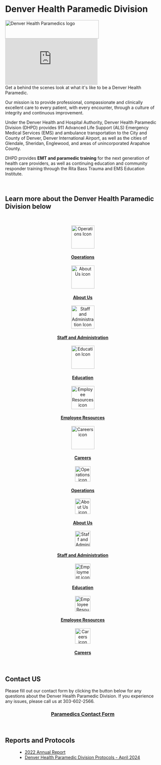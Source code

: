 
<h1>Denver Health Paramedic Division</h1>
<!-- Paramedics Logo !-->
<img src="https://www.denverhealth.org/-/media/images/logos/paramedics/dh-paramedics-main-threecolor" alt="Denver Health Paramedics logo" style="width: 304px; height: 60px;" />

<!-- Paramedics video with caption and text wrap !-->
<div class="video-snippet right">
<div class="video-wr ">                                                <iframe title="Paramedics Brand Video" src="https://www.youtube.com/embed/jsmEling1E8?modestbranding=1&amp;autohide=1&amp;showinfo=0&amp;controls=0" id="Paramedics Brand Video" frameborder="0"></iframe>                                            </div>
<div class="caption">Get a behind the scenes look at what it's like to be a Denver Health Paramedic.</div>
</div>

<!-- Intro copy !-->
<p>Our mission is to provide professional, compassionate and clinically excellent care to every patient, with every encounter, through a culture of integrity and continuous improvement.</p>

<p>Under the Denver Health and Hospital Authority, Denver Health Paramedic Division (DHPD) provides 911 Advanced Life Support (ALS) Emergency Medical Services (EMS) and ambulance transportation to the City and County of Denver, Denver International Airport, as well as the cities of Glendale, Sheridan, Englewood, and areas of unincorporated Arapahoe County.</p>

<p>DHPD provides <strong>EMT and paramedic training</strong> for the next generation of health care providers, as well as continuing education and community responder training through the Rita Bass Trauma and EMS Education Institute.</p>

<p>&nbsp;</p>

<!-- Paramedic icons - Desktop !-->
<h2>Learn more about the Denver Health Paramedic Division below</h2>
<p>&nbsp;</p>

<!-- Row 1 - Desktop !-->
<div class="row hidden-xs hidden-sm">
<div class="col-md-4 col-lg-4" style="text-align: center;">
	
<a rel="noopener noreferrer" href="/paramedics/paramedic-operations" target="_blank">
	
<img alt="Operations Icon" src="https://www.denverhealth.org/-/media/images/logos/paramedics/dmk2311-96-dhpdwebicons-06-operations-75x75" style="height: 75px; width: 75px;" /></a>
	
<h4><a rel="noopener noreferrer" href="/paramedics/paramedic-operations" target="_blank"><span style="text-decoration: underline;">Operations</span></a></h4>
</div>
	
	
<div class="col-md-4 col-lg-4" style="text-align: center;">
<a href="/paramedics/frequently-asked-questions" target="_blank" id="Paramedics - FAQs">
	
<img src="https://www.denverhealth.org/-/media/images/logos/paramedics/dmk2311-96-dhpdwebicons-01-about-us-75x75" alt="About Us icon" style="height: 75px; width: 75px;" /><br />
</a>
	
<h4><a href="/paramedics/frequently-asked-questions" target="_blank" id="Paramedics - FAQs"><span style="text-decoration: underline;">About Us</span></a></h4>
</div>
	
	
<div class="col-md-4 col-lg-4" style="text-align: center;">
	
<a href="/paramedics/paramedic-leadership" target="_blank">
	
<img alt="Staff and Administration Icon" src="https://www.denverhealth.org/-/media/images/logos/paramedics/dmk2311-96-dhpdwebicons-02-staff-75x75" style="height: 75px; width: 75px;" /><br /></a>
	
<h4><a href="/paramedics/paramedic-leadership" target="_blank"><span style="text-decoration: underline;">Staff and Administration</span></a></h4>
</div>
</div>


<!-- Row 2 - Desktop !-->
<div class="row hidden-xs hidden-sm">
<div class="col-md-4 col-lg-4" style="text-align: center;"><a rel="noopener noreferrer" href="/paramedics/ems-education" target="_blank"><img alt="Education Icon" src="https://www.denverhealth.org/-/media/images/logos/paramedics/dmk2311-96-dhpdwebicons-12-education-75x75" style="height: 75px; width: 75px;" />
</a>
<h4><a rel="noopener noreferrer" href="/paramedics/ems-education" target="_blank"><span style="text-decoration: underline;">Education</span></a></h4>
</div>
<div class="col-md-4 col-lg-4" style="text-align: center;"><a rel="noopener noreferrer" href="https://denverhealthparamedics.org/m/login?r=%2Femployee-resources" target="_blank"><img alt="Employee Resources icon" src="https://www.denverhealth.org/-/media/images/logos/paramedics/dmk2311-96-dhpdwebicons-11-resources-75x75" style="height: 75px; width: 75px;" />
</a>
<h4><a rel="noopener noreferrer" href="https://denverhealthparamedics.org/m/login?r=%2Femployee-resources" target="_blank"><span style="text-decoration: underline;">Employee Resources</span></a></h4>
</div>
<div class="col-md-4 col-lg-4" style="text-align: center;"><a rel="noopener noreferrer" href="https://www.denverhealth.org/for-professionals/careers/paramedic-recruitment" target="_blank" id="Paramedics careers icon"><img alt="Careers icon" src="https://www.denverhealth.org/-/media/images/logos/paramedics/dmk2311-96-dhpdwebicons-03-careers-75x75" style="height: 75px; width: 75px;" />
</a>
<h4><a rel="noopener noreferrer" href="https://www.denverhealth.org/for-professionals/careers/paramedic-recruitment" target="_blank" id="Paramedics careers icon"><span style="text-decoration: underline;">Careers</span></a></h4>
</div>
</div>
<span style="text-decoration: underline;">
</span>


<!-- Paramedic icons - Mobile !-->
<!-- Row 1 - Mobile !-->
<div class="row hidden-md hidden-lg">
<div class="col-xs-12 col-sm-12" style="text-align: center;"><a href="/paramedics/paramedic-operations" target="_blank"><img src="https://www.denverhealth.org/-/media/images/logos/paramedics/dmk2311-96-dhpdwebicons-06-operations-75x75" alt="Operations icon (mobile)" style="height: 50px; width: 50px;" /><br />
</a>
<h4><a href="/paramedics/paramedic-operations" target="_blank"><span style="text-decoration: underline;">Operations</span></a></h4>
</div>
<div class="col-xs-12 col-sm-12" style="text-align: center;"><a href="/paramedics/frequently-asked-questions" target="_blank" id="Paramedics - FAQs"><img src="https://www.denverhealth.org/-/media/images/logos/paramedics/dmk2311-96-dhpdwebicons-01-about-us-75x75" alt="About Us icon" style="height: 50px; width: 50px;" /><br />
</a>
<a href="/paramedics/frequently-asked-questions" target="_blank" id="Paramedics - FAQs"><span style="text-decoration: underline;"></span></a>
<h4><a href="/paramedics/frequently-asked-questions" target="_blank" id="Paramedics - FAQs"><span style="text-decoration: underline;">About Us</span></a></h4>
</div>
<div class="col-xs-12 col-sm-12" style="text-align: center;"><a href="/paramedics/paramedic-leadership" target="_blank"><img alt="Staff and Administration icon (mobile)" src="https://www.denverhealth.org/-/media/images/logos/paramedics/dmk2311-96-dhpdwebicons-02-staff-75x75" style="height: 50px; width: 50px;" /><br />
</a>
<h4><a href="/paramedics/paramedic-leadership" target="_blank"><span style="text-decoration: underline;">Staff and Administration</span></a></h4>
</div>
<div class="col-xs-12 col-sm-12" style="text-align: center;"><a rel="noopener noreferrer" href="/paramedics/ems-education" target="_blank"><img alt="Employment icon (mobile)" src="https://www.denverhealth.org/-/media/images/logos/paramedics/dmk2311-96-dhpdwebicons-12-education-75x75" style="height: 50px; width: 50px;" />
</a>
<h4><a rel="noopener noreferrer" href="/paramedics/ems-education" target="_blank"><span style="text-decoration: underline;">Education</span></a></h4>
</div>
<div class="col-xs-12 col-sm-12" style="text-align: center;"><a href="https://denverhealthparamedics.org/m/login?r=%2Femployee-resources" target="_blank"><img src="https://www.denverhealth.org/-/media/images/logos/paramedics/dmk2311-96-dhpdwebicons-11-resources-75x75" alt="Employee Resources icon (mobile)" style="height: 50px; width: 50px;" /><br />
</a>
<h4><a rel="noopener noreferrer" href="https://denverhealthparamedics.org/m/login?r=%2Femployee-resources" target="_blank"><span style="text-decoration: underline;">Employee Resources</span></a></h4>
</div>
<div class="col-xs-12 col-sm-12" style="text-align: center;"><a href="https://www.denverhealth.org/for-professionals/careers/paramedic-recruitment" target="_blank" id="Paramedics careers icon"><img src="https://www.denverhealth.org/-/media/images/logos/paramedics/dmk2311-96-dhpdwebicons-03-careers-75x75" alt="Careers icon (mobile)" style="height: 50px; width: 50px;" /><br />
</a>
<h4><a rel="noopener noreferrer" href="https://www.denverhealth.org/for-professionals/careers/paramedic-recruitment" target="_blank" id="Paramedics careers icon"><span style="text-decoration: underline;">Careers</span></a></h4>
</div>
</div>

<p>&nbsp;</p>

<h2><strong>Contact US</strong></h2>
<p>Please fill out our contact form by clicking the button below for any questions about the Denver Health Paramedic Division. If you experience any issues, please call us at 303-602-2566.</p>

<!-- Contact form button !-->
<h3 style="text-align: center;"><a rel="noopener noreferrer" href="https://form.jotform.com/233626442225149" target="_blank" id="Paramedics Contact Form"><span class="blue-btn">Paramedics Contact Form</span></a></h3>
<p>&nbsp;</p>


<h2>Reports and Protocols</h2>
<ul style="margin-left: 40px;">
    <li><a rel="noopener noreferrer" href="https://www.denverhealth.org/-/media/images/content-images/departments-services/paramedics/dhpd-annual-report-2022" target="_blank" id="2022 Paramedics Annual Report"><span style="text-decoration: underline;">2022 Annual Report</span></a></li>
    <li><a rel="noopener noreferrer" href="https://www.denverhealth.org/-/media/images/content-images/departments-services/paramedics/dhpd-protocols-april-15-2024-corrected" target="_blank" id="DENVER HEALTH PARAMEDIC DIVISION PROTOCOLS April 2024"><span style="text-decoration: underline;">Denver Health Paramedic Division Protocols - April 2024</span></a></li>
</ul>
<p>&nbsp;</p>
